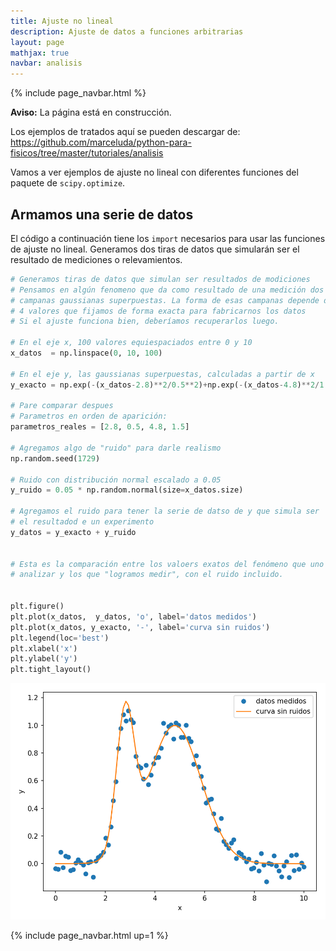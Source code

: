 ```yaml
---
title: Ajuste no lineal
description: Ajuste de datos a funciones arbitrarias
layout: page
mathjax: true
navbar: analisis
---
```



{% include page_navbar.html %}

<div class="alert alert-danger" role="alert" >
  <strong>Aviso:</strong> La página está en construcción.
</div>

Los ejemplos de tratados aquí se pueden descargar de:
https://github.com/marceluda/python-para-fisicos/tree/master/tutoriales/analisis

Vamos a ver ejemplos de ajuste no lineal con diferentes funciones del paquete
de `scipy.optimize`.

## Armamos una serie de datos

El código a continuación tiene los `import` necesarios para usar las funciones
de ajuste no lineal. Generamos dos tiras de datos que simularán ser el resultado
de mediciones o relevamientos.

```python
# Generamos tiras de datos que simulan ser resultados de modiciones
# Pensamos en algún fenomeno que da como resultado de una medición dos
# campanas gaussianas superpuestas. La forma de esas campanas depende de
# 4 valores que fijamos de forma exacta para fabricarnos los datos
# Si el ajuste funciona bien, deberíamos recuperarlos luego.

# En el eje x, 100 valores equiespaciados entre 0 y 10
x_datos  = np.linspace(0, 10, 100)

# En el eje y, las gaussianas superpuestas, calculadas a partir de x
y_exacto = np.exp(-(x_datos-2.8)**2/0.5**2)+np.exp(-(x_datos-4.8)**2/1.5**2)

# Pare comparar despues
# Parametros en orden de aparición:
parametros_reales = [2.8, 0.5, 4.8, 1.5]

# Agregamos algo de "ruido" para darle realismo
np.random.seed(1729)

# Ruido con distribución normal escalado a 0.05
y_ruido = 0.05 * np.random.normal(size=x_datos.size)

# Agregamos el ruido para tener la serie de datso de y que simula ser
# el resultadod e un experimento
y_datos = y_exacto + y_ruido


# Esta es la comparación entre los valoers exatos del fenómeno que uno desea
# analizar y los que "logramos medir", con el ruido incluido.


plt.figure()
plt.plot(x_datos,  y_datos, 'o', label='datos medidos')
plt.plot(x_datos, y_exacto, '-', label='curva sin ruidos')
plt.legend(loc='best')
plt.xlabel('x')
plt.ylabel('y')
plt.tight_layout()
```
![Datos fabricados](ajuste-no-lineal-01.png "Datos fabricados")

{% include page_navbar.html up=1 %}
